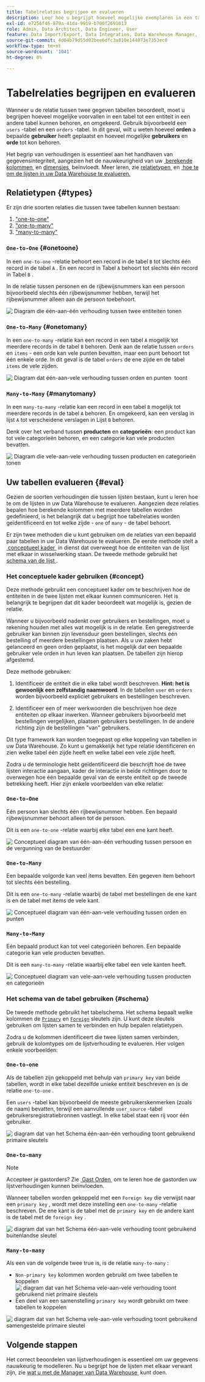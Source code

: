 ```yaml
---
title: Tabelrelaties begrijpen en evalueren
description: Leer hoe u begrijpt hoeveel mogelijke exemplaren in een tabel tot een entiteit in een andere tabel kunnen behoren.
exl-id: e7256f46-879a-41da-9919-b700f2691013
role: Admin, Data Architect, Data Engineer, User
feature: Data Import/Export, Data Integration, Data Warehouse Manager, Commerce Tables
source-git-commit: 4d04b79d55d02bee6dfc3a810e144073e7353ec0
workflow-type: tm+mt
source-wordcount: '1041'
ht-degree: 0%

---
```


# Tabelrelaties begrijpen en evalueren

Wanneer u de relatie tussen twee gegeven tabellen beoordeelt, moet u begrijpen hoeveel mogelijke voorvallen in een tabel tot een entiteit in een andere tabel kunnen behoren, en omgekeerd. Gebruik bijvoorbeeld een `users` -tabel en een `orders` -tabel. In dit geval, wilt u weten hoeveel **orden** a bepaalde **gebruiker** heeft geplaatst en hoeveel mogelijke **gebruikers** en **orde** tot kon behoren.

Het begrip van verhoudingen is essentieel aan het handhaven van gegevensintegriteit, aangezien het de nauwkeurigheid van uw [&#x200B; berekende kolommen &#x200B;](../data-warehouse-mgr/creating-calculated-columns.md) en [&#x200B; dimensies &#x200B;](../data-warehouse-mgr/manage-data-dimensions-metrics.md) beïnvloedt. Meer leren, zie [&#x200B; relatietypen &#x200B;](#types) en [&#x200B; hoe te om de lijsten in uw Data Warehouse te evalueren.](#eval)

## Relatietypen {#types}

Er zijn drie soorten relaties die tussen twee tabellen kunnen bestaan:

1. [&quot;one-to-one&quot;](#onetoone)
1. [&quot;one-to-many&quot;](#onetomany)
1. [&quot;many-to-many&quot;](#manytomany)

### `One-to-One` {#onetoone}

In een `one-to-one` -relatie behoort een record in de tabel `B` tot slechts één record in de tabel `A` . En een record in Tabel `A` behoort tot slechts één record in Tabel `B` .

In de relatie tussen personen en de rijbewijsnummers kan een persoon bijvoorbeeld slechts één rijbewijsnummer hebben, terwijl het rijbewijsnummer alleen aan de persoon toebehoort.

![&#x200B; Diagram die één-aan-één verhouding tussen twee entiteiten tonen &#x200B;](../../assets/one-to-one.png)

### `One-to-Many` {#onetomany}

In een `one-to-many` -relatie kan een record in een tabel `A` mogelijk tot meerdere records in de tabel `B` behoren. Denk aan de relatie tussen `orders` en `items` - een orde kan vele punten bevatten, maar een punt behoort tot één enkele orde. In dit geval is de tabel `orders` de ene zijde en de tabel `items` de vele zijden.

![&#x200B; Diagram dat één-aan-vele verhouding tussen orden en punten &#x200B;](../../assets/one-to-many_001.png) toont

### `Many-to-Many` {#manytomany}

In een `many-to-many` -relatie kan een record in een tabel `B` mogelijk tot meerdere records in de tabel `A` behoren. En omgekeerd, kan een verslag in lijst `A` tot verscheidene verslagen in Lijst `B` behoren.

Denk over het verband tussen **producten** en **categorieën**: een product kan tot vele categorieën behoren, en een categorie kan vele producten bevatten.

![&#x200B; Diagram die vele-aan-vele verhouding tussen producten en categorieën tonen &#x200B;](../../assets/many-to-many.png)

## Uw tabellen evalueren {#eval}

Gezien de soorten verhoudingen die tussen lijsten bestaan, kunt u leren hoe te om de lijsten in uw Data Warehouse te evalueren. Aangezien deze relaties bepalen hoe berekende kolommen met meerdere tabellen worden gedefinieerd, is het belangrijk dat u begrijpt hoe tabelrelaties worden geïdentificeerd en tot welke zijde - `one` of `many` - de tabel behoort.

Er zijn twee methoden die u kunt gebruiken om de relaties van een bepaald paar tabellen in uw Data Warehouse te evalueren. De eerste methode stelt a [&#x200B; conceptueel kader &#x200B;](#concept) in dienst dat overweegt hoe de entiteiten van de lijst met elkaar in wisselwerking staan. De tweede methode gebruikt het [&#x200B; schema van de lijst &#x200B;](#schema).

### Het conceptuele kader gebruiken {#concept}

Deze methode gebruikt een conceptueel kader om te beschrijven hoe de entiteiten in de twee lijsten met elkaar kunnen communiceren. Het is belangrijk te begrijpen dat dit kader beoordeelt wat mogelijk is, gezien de relatie.

Wanneer u bijvoorbeeld nadenkt over gebruikers en bestellingen, moet u rekening houden met alles wat mogelijk is in de relatie. Een geregistreerde gebruiker kan binnen zijn levensduur geen bestellingen, slechts één bestelling of meerdere bestellingen plaatsen. Als u uw zaken hebt gelanceerd en geen orden geplaatst, is het mogelijk dat een bepaalde gebruiker vele orden in hun leven kan plaatsen. De tabellen zijn hierop afgestemd.

Deze methode gebruiken:

1. Identificeer de entiteit die in elke tabel wordt beschreven. **Hint: het is gewoonlijk een zelfstandig naamwoord**. In de tabellen `user` en `orders` worden bijvoorbeeld expliciet gebruikers en bestellingen beschreven.

1. Identificeer een of meer werkwoorden die beschrijven hoe deze entiteiten op elkaar inwerken. Wanneer gebruikers bijvoorbeeld met bestellingen vergelijken, plaatsen gebruikers bestellingen. In de andere richting zijn de bestellingen &quot;van&quot; gebruikers.

Dit type framework kan worden toegepast op elke koppeling van tabellen in uw Data Warehouse. Zo kunt u gemakkelijk het type relatie identificeren en zien welke tabel één zijde heeft en welke tabel een vele zijde heeft.

Zodra u de terminologie hebt geïdentificeerd die beschrijft hoe de twee lijsten interactie aangaan, kader de interactie in beide richtingen door te overwegen hoe één bepaalde geval van de eerste entiteit op de tweede betrekking heeft. Hier zijn enkele voorbeelden van elke relatie:

### `One-to-One`

Eén persoon kan slechts één rijbewijsnummer hebben. Een bepaald rijbewijsnummer behoort alleen tot de persoon.

Dit is een `one-to-one` -relatie waarbij elke tabel een ene kant heeft.

![&#x200B; Conceptueel diagram van één-aan-één verhouding tussen persoon en de vergunning van de bestuurder &#x200B;](../../assets/one-to-one3.png)

### `One-to-Many`

Een bepaalde volgorde kan veel items bevatten. Eén gegeven item behoort tot slechts één bestelling.

Dit is een `one-to-many` -relatie waarbij de tabel met bestellingen de ene kant is en de tabel met items de vele kant.

![&#x200B; Conceptueel diagram van één-aan-vele verhouding tussen orden en punten &#x200B;](../../assets/one-to-many3.png)

### `Many-to-Many`

Eén bepaald product kan tot veel categorieën behoren. Een bepaalde categorie kan vele producten bevatten.

Dit is een `many-to-many` -relatie waarbij elke tabel een vele kanten heeft.

![&#x200B; Conceptueel diagram van vele-aan-vele verhouding tussen producten en categorieën &#x200B;](../../assets/many-to-many3.png)

### Het schema van de tabel gebruiken {#schema}

De tweede methode gebruikt het tabelschema. Het schema bepaalt welke kolommen de [`Primary` &#x200B;](https://en.wikipedia.org/wiki/Unique_key) en [`Foreign` &#x200B;](https://en.wikipedia.org/wiki/Foreign_key) sleutels zijn. U kunt deze sleutels gebruiken om lijsten samen te verbinden en hulp bepalen relatietypen.

Zodra u de kolommen identificeert die twee lijsten samen verbinden, gebruik de kolomtypes om de lijstverhouding te evalueren. Hier volgen enkele voorbeelden:

### `One-to-one`

Als de tabellen zijn gekoppeld met behulp van `primary key` van beide tabellen, wordt in elke tabel dezelfde unieke entiteit beschreven en is de relatie `one-to-one` .

Een `users` -tabel kan bijvoorbeeld de meeste gebruikerskenmerken (zoals de naam) bevatten, terwijl een aanvullende `user_source` -tabel gebruikersregistratiebronnen vastlegt. In elke tabel staat een rij voor één gebruiker.

![&#x200B; diagram dat van het Schema één-aan-één verhouding toont gebruikend primaire sleutels &#x200B;](../../assets/one-to-one1.png)

### `One-to-many`

>[!NOTE]
>
>Accepteer je gastorders? Zie [&#x200B; Gast Orden &#x200B;](../data-warehouse-mgr/guest-orders.md) om te leren hoe de gastorden uw lijstverhoudingen kunnen beïnvloeden.

Wanneer tabellen worden gekoppeld met een `Foreign key` die verwijst naar een `primary key` , wordt met deze instelling een `one-to-many` -relatie beschreven. De ene kant is de tabel met de `primary key` en de andere kant is de tabel met de `foreign key` .

![&#x200B; diagram dat van het Schema één-aan-vele verhouding toont gebruikend buitenlandse sleutel &#x200B;](../../assets/one-to-many1.png)

### `Many-to-many`

Als een van de volgende twee true is, is de relatie `many-to-many` :

* `Non-primary key` kolommen worden gebruikt om twee tabellen te koppelen
  ![&#x200B; diagram dat van het Schema vele-aan-vele verhouding toont gebruikend niet primaire sleutels &#x200B;](../../assets/many-to-many1.png)
* Een deel van een samenstelling `primary key` wordt gebruikt om twee tabellen te koppelen

![&#x200B; diagram dat van het Schema vele-aan-vele verhouding toont gebruikend samengestelde primaire sleutel &#x200B;](../../assets/many-to-mnay2.png)

## Volgende stappen

Het correct beoordelen van lijstverhoudingen is essentieel om uw gegevens nauwkeurig te modelleren. Nu u begrijpt hoe de lijsten met elkaar verwant zijn, zie [&#x200B; wat u met de Manager van Data Warehouse &#x200B;](../data-warehouse-mgr/tour-dwm.md) kunt doen.

